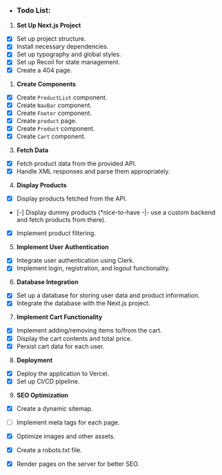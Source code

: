 - ### Todo List:

1.  **Set Up Next.js Project**

- [x]  Set up project structure.
- [x]  Install necessary dependencies.
- [x]  Set up typography and global styles.
- [x]  Set up Recoil for state management.
- [x]  Create a 404 page.
1.  **Create Components**
    
- [x]  Create `ProductList` component.
- [x]  Create `NavBar` component.
- [x]  Create `Footer` component.
- [x]  Create `product` page.
- [x]  Create `Product` component.
- [x]  Create `Cart` component.
3.  **Fetch Data**
    
- [x]  Fetch product data from the provided API.
- [x]  Handle XML responses and parse them appropriately.
4.  **Display Products**
    
- [x]  Display products fetched from the API.
- [-]  Display dummy products (*nice-to-have -|- use a custom backend and fetch products from there).
- [x]  Implement product filtering.
5.  **Implement User Authentication**
    
- [x]  Integrate user authentication using Clerk.
- [x]  Implement login, registration, and logout functionality.
6.  **Database Integration**
    
- [x]  Set up a database for storing user data and product information.
- [x]  Integrate the database with the Next.js project.
7.  **Implement Cart Functionality**
    
- [x]  Implement adding/removing items to/from the cart.
- [x]  Display the cart contents and total price.
- [x]  Persist cart data for each user.
8.  **Deployment**
    
- [x]  Deploy the application to Vercel.
- [x]  Set up CI/CD pipeline.

9. **SEO Optimization**
- [x]  Create a dynamic sitemap.
- [ ]  Implement meta tags for each page.
- [x]  Optimize images and other assets.
- [x]  Create a robots.txt file.
- [x]  Render pages on the server for better SEO.
 